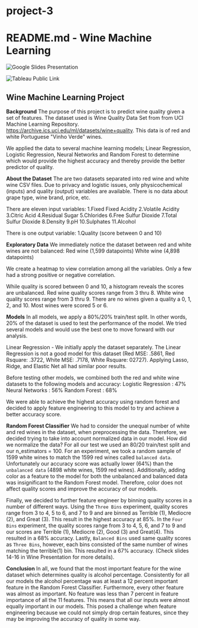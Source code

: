 # project-3
# README.md - Wine Machine Learning

![Google Slides Presentation](https://docs.google.com/presentation/d/1N-f0Op63flI7O2gbPgGN0Pstkd7OkGQKAus4lXZFlB0/edit?usp=sharing)

![Tableau Public Link](https://public.tableau.com/profile/kenneth.tanaka#!/vizhome/Project3_15887384141130/Sheet1?publish=yes)


## Wine Machine Learning Project

**Background**
The purpose of this project is to predict wine quality given a set of features. The dataset used is Wine Quality Data Set  from from UCI Machine Learning Repository. https://archive.ics.uci.edu/ml/datasets/wine+quality. This data is of red and white Portuguese "Vinho Verde" wines.

We applied the data to several machine learning models; Linear Regression, Logistic Regression, Neural Networks and Random Forest to determine which would provide the highest accuracy and thereby provide the better predictor of quality.

**About the Dataset** 
The are two datasets separated into red wine and white wine CSV files. Due to privacy and logistic issues, only physicochemical (inputs) and quality (output) variables are available. There is no data about grape type, wine brand, price, etc.

There are eleven input variables:
1.Fixed Fixed Acidity
2.Volatile Acidity
3.Citric Acid
4.Residual Sugar 
5.Chlorides 
6.Free Sulfur Dioxide 
7.Total Sulfur Dioxide
8.Density
9.pH
10.Sulphates
11.Alcohol

There is one output variable:
1.Quality (score between 0 and 10)

**Exploratory Data**
We immediately notice the dataset between red and white wines are not balanced:
    Red wine (1,599 datapoints)
    White wine (4,898 datapoints)

We create a heatmap to view correlation among all the variables. Only a few had a strong positive or negative correlation.

While quality is scored between 0 and 10, a histogram reveals the scores are unbalanced.
    Red wine quality scores range from 3 thru 8.
    White wine quality scores range from 3 thru 9.
There are no wines given a quality a 0, 1, 2, and 10. Most wines were scored 5 or 6.

**Models** 
In all models, we apply a 80%/20% train/test split. In other words, 20% of the dataset is used to test the performance of the model. We tried several models and would use the best one to move forward with our analysis.

Linear Regression - We initially apply the dataset separately. The Linear Regression is not a good model for this dataset (Red MSE: .5861, Red Rsquare: .3722, White MSE: .7178, White Rsquare: 02727). Applying Lasso, Ridge, and Elastic Net all had similar poor results.

Before testing other models, we combined both the red and white wine datasets to the following models and accuracy:
Logistic Regression : 47%
Neural Networks : 56%
Random Forest : 68%

We were able to achieve the highest accuracy using random forest and decided to apply feature engineering to this model to try and achieve a better accuracy score.

**Random Forest Classifier**
We had to consider the unequal number of white and red wines in the dataset, when preprocessing the data. Therefore, we decided trying to take into account normalized data in our model. How did we normalize the data? For all our test we used an 80/20 train/test split and our n_estimators = 100. For an experiment, we took a random sample of 1599 white wines to match the 1599 red wines called `balanced data`. Unfortunately our accuracy score was actually lower (64%) than the `unbalanced data` (4898 white wines, 1599 red wines). Additionally, adding color as a feature to the model for both the unbalanced and balanced data was insignificant to the Random Forest model. Therefore, color does not affect quality scores and improve the accuracy of our models. 

Finally, we decided to further feature engineer by binning quality scores in a number of different ways. Using the `Three Bins` experiment, quality scores range from 3 to 4, 5 to 6, and 7 to 9 and are binned as Terrible (1), Mediocre (2), and Great (3). This result in the highest accuracy at 85%. In the `Four Bins` experiment, the quality scores range from 3 to 4, 5,  6, and 7 to 9 and our scores are Terrible (1), Mediocre (2), Good (3) and Great(4). This resulted in a 68% accuracy. Lastly, `Balanced Bins` used same quality scores as `Three Bins`, however, each bins consisted of the same number of wines matching the terrible(1) bin. This resulted in a 67% accuracy. (Check slides 14-16 in Wine Presentation for more details).


**Conclusion** 
In all, we found that the most important feature for the wine dataset which determines quality is alcohol percentage. Consistently for all our models the alcohol percentage was at least a 12 percent important feature in the Random Forest Classifier. Furthermore, every other feature was almost as important. No feature was less than 7 percent in feature importance of all the 11 features. This means that all our inputs were almost equally important in our models. This posed a challenge when feature engineering because we could not simply drop certain features, since they may be improving the accuracy of quality in some way.